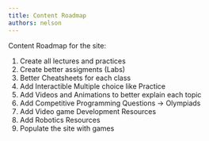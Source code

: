 ```yaml
---
title: Content Roadmap
authors: nelson
---
```



Content Roadmap for the site:

1. Create all lectures and practices
2. Create better assigments (Labs)
3. Better Cheatsheets for each class
4. Add Interactible Multiple choice like Practice
5. Add Videos and Animations to better explain each topic
6. Add Competitive Programming Questions -> Olympiads
7. Add Video game Development Resources
8. Add Robotics Resources
9. Populate the site with games